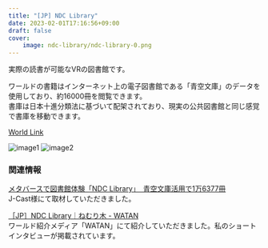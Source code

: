 ```yaml
---
title: "[JP] NDC Library"
date: 2023-02-01T17:16:56+09:00
draft: false
cover:
    image: ndc-library/ndc-library-0.png
---
```


実際の読書が可能なVRの図書館です。  
<!--more-->
ワールドの書籍はインターネット上の電子図書館である「青空文庫」のデータを使用しており、約16000冊を閲覧できます。  
書庫は日本十進分類法に基づいて配架されており、現実の公共図書館と同じ感覚で書庫を移動できます。

[World Link](https://vrchat.com/home/launch?worldId=wrld_99924ad6-6bb9-479c-8835-282f0a634f60)

![image1](/ndc-library/ndc-library-5.png)
![image2](/ndc-library/ndc-library-4.png)

<!-- ### VR空間での読書
WIP

### 日本十進分類法
日本十進分類法（Nippon Decimal Classification） は、資料のその主題に応じて0-9の数字を割り当てていく分類法であり、日本の公共図書館で標準的に採用されています。  
NDC Libraryの書庫は、青空文庫様の配布されている[「公開中　作家別作品一覧」](https://www.aozora.gr.jp/index_pages/person_all.html)のデータを使用をもとに日本十進分類法で配架されています。
![日本十進分類法](/ndc-library/ndc-library-2.jpg)

### 建物のモデリング
図書館の外観および書棚のモデリングはHoudiniを用いて行いました。

![Houdini-Modeling](/ndc-library/ndc-library-3.png) -->

### 関連情報
[メタバースで図書館体験「NDC Library」　青空文庫活用で1万6377冊](https://www.j-cast.com/trend/2023/02/16456014.html?p=all)  
J-Cast様にて取材していただきました。

[［JP］NDC Library｜ねむり木  - WATAN](https://watan.jp/posts/fQh2Ltv0)  
ワールド紹介メディア「WATAN」にて紹介していただきました。私のショートインタビューが掲載されています。
